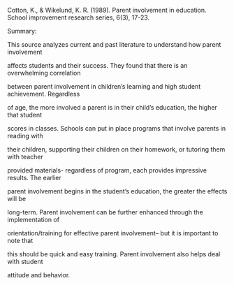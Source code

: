 Cotton, K., & Wikelund, K. R. (1989). Parent involvement in education. 
School improvement research series, 6(3), 17-23.


Summary: 

This source analyzes current and past literature to understand how parent involvement 

affects students and their success. They found that there is an overwhelming correlation 

between parent involvement in children’s learning and high student achievement. Regardless 

of age, the more involved a parent is in their child’s education, the higher that student 

scores in classes. Schools can put in place programs that involve parents in reading with 

their children, supporting their children on their homework, or tutoring them with teacher 

provided materials- regardless of program, each provides impressive results. The earlier 

parent involvement begins in the student’s education, the greater the effects will be 

long-term. Parent involvement can be further enhanced through the implementation of 

orientation/training for effective parent involvement– but it is important to note that 

this should be quick and easy training. Parent involvement also helps deal with student 

attitude and behavior.
